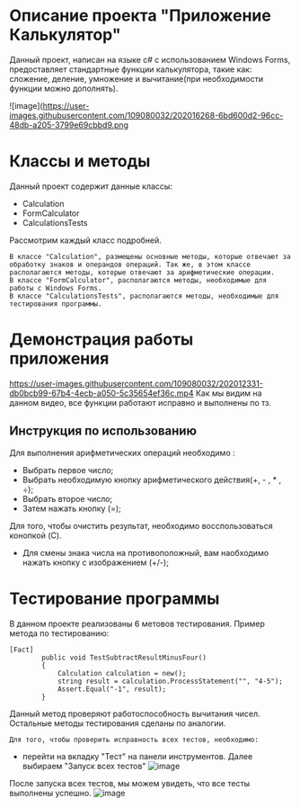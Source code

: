 # Описание проекта "Приложение Калькулятор"
Данный проект, написан на языке с# с использованием Windows Forms, предоставляет стандартные функции калькулятора, такие как: сложение, деление, умножение и вычитание(при необходимости функции можно дополнять).

![image](https://user-images.githubusercontent.com/109080032/202016268-6bd600d2-96cc-48db-a205-3799e69cbbd9.png
# Классы и методы
Данный проект содержит данные классы:
+ Calculation 
+ FormCalculator
+ CalculationsTests 

 Рассмотрим каждый класс подробней.
 
    В классе "Calculation", размещены основные методы, которые отвечают за обработку знаков и операндов операций. Так же, в этом классе располагаются методы, которые отвечают за арифметические операции.
    В классе "FormCalculator", располагаются методы, необходимые для работы с Windows Forms.
    В классе "CalculationsTests", располагаются методы, необходимые для тестирования программы.
    
 # Демонстрация работы приложения
https://user-images.githubusercontent.com/109080032/202012331-db0bcb99-67b4-4ecb-a050-5c35654ef36c.mp4
Как мы видим на данном видео, все функции работают исправно и выполнены по тз.

## Инструкция по использованию

Для выполнения арифметических операций необходимо :
+ Выбрать первое число;
+ Выбрать необходимую кнопку арифметического действия(+, - , * , ÷);
+ Выбрать второе число;
+ Затем нажать кнопку (=);

Для того, чтобы очистить результат, необходимо восспользоваться конопкой (C).
+ Для смены знака числа на противоположный, вам наобходимо нажать кнопку с изображением (+/-);
    
# Тестирование программы
В данном проекте реализованы 6 метовов тестирования.
Пример метода по тестированию:
```
[Fact]
        public void TestSubtractResultMinusFour()
        {
            Calculation calculation = new();
            string result = calculation.ProcessStatement("", "4-5");
            Assert.Equal("-1", result);
        }
```
Данный метод проверяют работоспособность вычитания чисел.
Остальные методы тестирования сделаны по аналогии.

    Для того, чтобы проверить исправность всех тестов, необходимо:
+ перейти на вкладку "Тест" на панели инструментов. Далее выбираем "Запуск всех тестов"
![image](https://user-images.githubusercontent.com/109080032/202014086-fc235fcc-8383-4054-a131-8b8f96d1d2cc.png)


После запуска всех тестов, мы можем увидеть, что все тесты выполнены успешно.
![image](https://user-images.githubusercontent.com/109080032/202016331-b4568020-dd84-477d-9acc-0f038cfbc63a.png)

